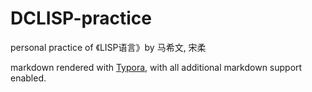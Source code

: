 # DCLISP-practice
personal practice of 《LISP语言》by 马希文, 宋柔

markdown rendered with [Typora](http://www.typora.io/), with all additional markdown support enabled.
